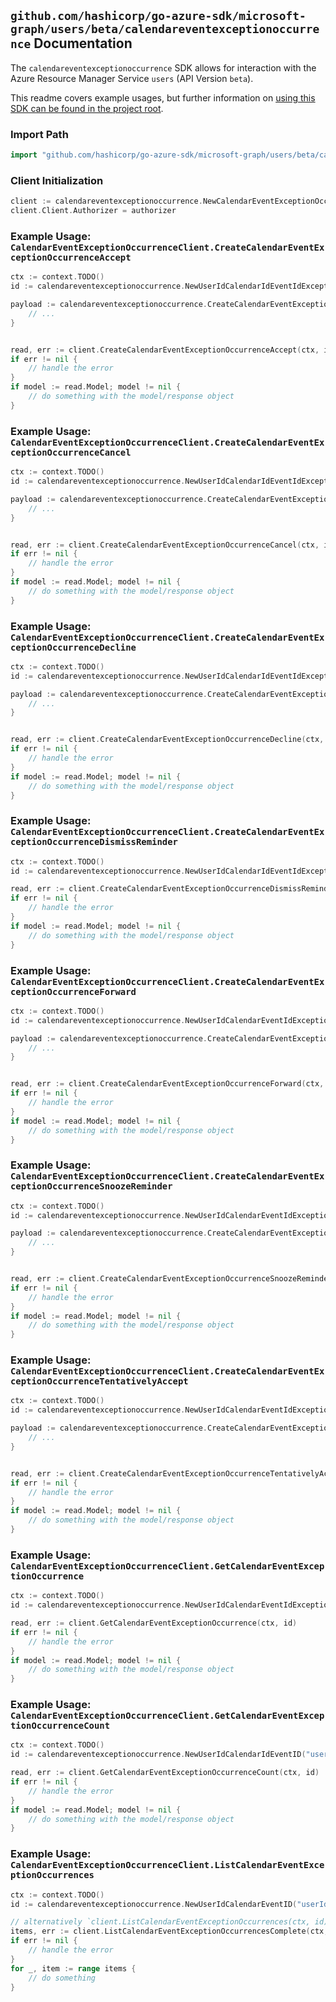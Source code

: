 
## `github.com/hashicorp/go-azure-sdk/microsoft-graph/users/beta/calendareventexceptionoccurrence` Documentation

The `calendareventexceptionoccurrence` SDK allows for interaction with the Azure Resource Manager Service `users` (API Version `beta`).

This readme covers example usages, but further information on [using this SDK can be found in the project root](https://github.com/hashicorp/go-azure-sdk/tree/main/docs).

### Import Path

```go
import "github.com/hashicorp/go-azure-sdk/microsoft-graph/users/beta/calendareventexceptionoccurrence"
```


### Client Initialization

```go
client := calendareventexceptionoccurrence.NewCalendarEventExceptionOccurrenceClientWithBaseURI("https://management.azure.com")
client.Client.Authorizer = authorizer
```


### Example Usage: `CalendarEventExceptionOccurrenceClient.CreateCalendarEventExceptionOccurrenceAccept`

```go
ctx := context.TODO()
id := calendareventexceptionoccurrence.NewUserIdCalendarIdEventIdExceptionOccurrenceID("userIdValue", "calendarIdValue", "eventIdValue", "eventId1Value")

payload := calendareventexceptionoccurrence.CreateCalendarEventExceptionOccurrenceAcceptRequest{
	// ...
}


read, err := client.CreateCalendarEventExceptionOccurrenceAccept(ctx, id, payload)
if err != nil {
	// handle the error
}
if model := read.Model; model != nil {
	// do something with the model/response object
}
```


### Example Usage: `CalendarEventExceptionOccurrenceClient.CreateCalendarEventExceptionOccurrenceCancel`

```go
ctx := context.TODO()
id := calendareventexceptionoccurrence.NewUserIdCalendarIdEventIdExceptionOccurrenceID("userIdValue", "calendarIdValue", "eventIdValue", "eventId1Value")

payload := calendareventexceptionoccurrence.CreateCalendarEventExceptionOccurrenceCancelRequest{
	// ...
}


read, err := client.CreateCalendarEventExceptionOccurrenceCancel(ctx, id, payload)
if err != nil {
	// handle the error
}
if model := read.Model; model != nil {
	// do something with the model/response object
}
```


### Example Usage: `CalendarEventExceptionOccurrenceClient.CreateCalendarEventExceptionOccurrenceDecline`

```go
ctx := context.TODO()
id := calendareventexceptionoccurrence.NewUserIdCalendarIdEventIdExceptionOccurrenceID("userIdValue", "calendarIdValue", "eventIdValue", "eventId1Value")

payload := calendareventexceptionoccurrence.CreateCalendarEventExceptionOccurrenceDeclineRequest{
	// ...
}


read, err := client.CreateCalendarEventExceptionOccurrenceDecline(ctx, id, payload)
if err != nil {
	// handle the error
}
if model := read.Model; model != nil {
	// do something with the model/response object
}
```


### Example Usage: `CalendarEventExceptionOccurrenceClient.CreateCalendarEventExceptionOccurrenceDismissReminder`

```go
ctx := context.TODO()
id := calendareventexceptionoccurrence.NewUserIdCalendarIdEventIdExceptionOccurrenceID("userIdValue", "calendarIdValue", "eventIdValue", "eventId1Value")

read, err := client.CreateCalendarEventExceptionOccurrenceDismissReminder(ctx, id)
if err != nil {
	// handle the error
}
if model := read.Model; model != nil {
	// do something with the model/response object
}
```


### Example Usage: `CalendarEventExceptionOccurrenceClient.CreateCalendarEventExceptionOccurrenceForward`

```go
ctx := context.TODO()
id := calendareventexceptionoccurrence.NewUserIdCalendarEventIdExceptionOccurrenceID("userIdValue", "eventIdValue", "eventId1Value")

payload := calendareventexceptionoccurrence.CreateCalendarEventExceptionOccurrenceForwardRequest{
	// ...
}


read, err := client.CreateCalendarEventExceptionOccurrenceForward(ctx, id, payload)
if err != nil {
	// handle the error
}
if model := read.Model; model != nil {
	// do something with the model/response object
}
```


### Example Usage: `CalendarEventExceptionOccurrenceClient.CreateCalendarEventExceptionOccurrenceSnoozeReminder`

```go
ctx := context.TODO()
id := calendareventexceptionoccurrence.NewUserIdCalendarEventIdExceptionOccurrenceID("userIdValue", "eventIdValue", "eventId1Value")

payload := calendareventexceptionoccurrence.CreateCalendarEventExceptionOccurrenceSnoozeReminderRequest{
	// ...
}


read, err := client.CreateCalendarEventExceptionOccurrenceSnoozeReminder(ctx, id, payload)
if err != nil {
	// handle the error
}
if model := read.Model; model != nil {
	// do something with the model/response object
}
```


### Example Usage: `CalendarEventExceptionOccurrenceClient.CreateCalendarEventExceptionOccurrenceTentativelyAccept`

```go
ctx := context.TODO()
id := calendareventexceptionoccurrence.NewUserIdCalendarEventIdExceptionOccurrenceID("userIdValue", "eventIdValue", "eventId1Value")

payload := calendareventexceptionoccurrence.CreateCalendarEventExceptionOccurrenceTentativelyAcceptRequest{
	// ...
}


read, err := client.CreateCalendarEventExceptionOccurrenceTentativelyAccept(ctx, id, payload)
if err != nil {
	// handle the error
}
if model := read.Model; model != nil {
	// do something with the model/response object
}
```


### Example Usage: `CalendarEventExceptionOccurrenceClient.GetCalendarEventExceptionOccurrence`

```go
ctx := context.TODO()
id := calendareventexceptionoccurrence.NewUserIdCalendarEventIdExceptionOccurrenceID("userIdValue", "eventIdValue", "eventId1Value")

read, err := client.GetCalendarEventExceptionOccurrence(ctx, id)
if err != nil {
	// handle the error
}
if model := read.Model; model != nil {
	// do something with the model/response object
}
```


### Example Usage: `CalendarEventExceptionOccurrenceClient.GetCalendarEventExceptionOccurrenceCount`

```go
ctx := context.TODO()
id := calendareventexceptionoccurrence.NewUserIdCalendarIdEventID("userIdValue", "calendarIdValue", "eventIdValue")

read, err := client.GetCalendarEventExceptionOccurrenceCount(ctx, id)
if err != nil {
	// handle the error
}
if model := read.Model; model != nil {
	// do something with the model/response object
}
```


### Example Usage: `CalendarEventExceptionOccurrenceClient.ListCalendarEventExceptionOccurrences`

```go
ctx := context.TODO()
id := calendareventexceptionoccurrence.NewUserIdCalendarEventID("userIdValue", "eventIdValue")

// alternatively `client.ListCalendarEventExceptionOccurrences(ctx, id)` can be used to do batched pagination
items, err := client.ListCalendarEventExceptionOccurrencesComplete(ctx, id)
if err != nil {
	// handle the error
}
for _, item := range items {
	// do something
}
```
